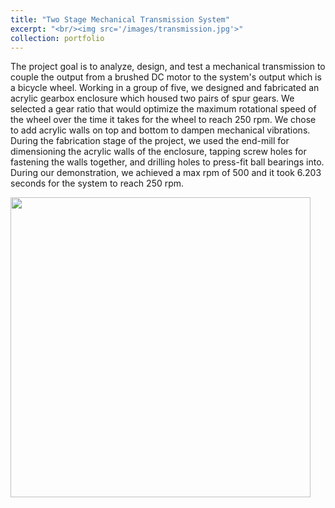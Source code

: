```yaml
---
title: "Two Stage Mechanical Transmission System"
excerpt: "<br/><img src='/images/transmission.jpg'>"
collection: portfolio
---
```


The project goal is to analyze, design, and test a mechanical transmission to couple the output from a brushed DC motor to the system's output which is a bicycle wheel. 
Working in a group of five, we designed and fabricated an acrylic gearbox enclosure which housed two pairs of spur gears. We selected a gear ratio that would optimize the maximum rotational speed of the wheel over the time it takes for the wheel to reach 250 rpm. We chose to add acrylic walls on top and bottom to dampen mechanical vibrations. During the fabrication stage of the project, we used the end-mill for dimensioning the acrylic walls of the enclosure, tapping screw holes for fastening the walls together, and drilling holes to press-fit ball bearings into. During our demonstration, we achieved a max rpm of 500 and it took 6.203 seconds for the system to reach 250 rpm. 

<!-- <img src="https://avi-patel226.github.io/images/transmission_setup.png" alt="Spread of initial conditions" width=90%> -->

<img src="https://avi-patel226.github.io/images/transmission_setup.png" class="floatpic" width="480" height="480" >
